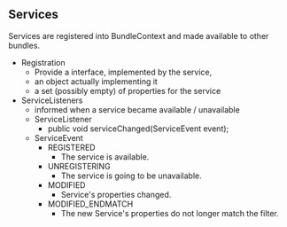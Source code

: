 ## Services

Services are registered into BundleContext and made available to other bundles.

* Registration
	* Provide a interface, implemented by the service,
	* an object actually implementing it
	* a set (possibly empty) of properties for the service
* ServiceListeners
	* informed when a service became available / unavailable
	* ServiceListener
		* public void serviceChanged(ServiceEvent event);
	* ServiceEvent
		* REGISTERED
			* The service is available.
		* UNREGISTERING
			* The service is going to be unavailable.
		* MODIFIED
			* Service's properties changed.
		* MODIFIED_ENDMATCH
			* The new Service's properties do not longer match the filter.


